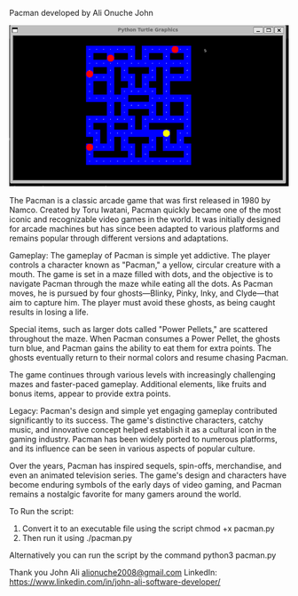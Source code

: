 Pacman developed by Ali Onuche John

![Local Image](assets/img.png)

The Pacman is a classic arcade game that was first released in 1980 by Namco. 
Created by Toru Iwatani, Pacman quickly became one of the most iconic and recognizable video games in the world. 
It was initially designed for arcade machines but has since been adapted to various platforms and remains popular through different versions and adaptations.

Gameplay:
The gameplay of Pacman is simple yet addictive. The player controls a character known as "Pacman," a yellow, circular creature with a mouth. 
The game is set in a maze filled with dots, and the objective is to navigate Pacman through the maze while eating all the dots. As Pacman moves, 
he is pursued by four ghosts—Blinky, Pinky, Inky, and Clyde—that aim to capture him. The player must avoid these ghosts, as being caught results in losing a life.

Special items, such as larger dots called "Power Pellets," are scattered throughout the maze. 
When Pacman consumes a Power Pellet, the ghosts turn blue, and Pacman gains the ability to eat them for extra points. 
The ghosts eventually return to their normal colors and resume chasing Pacman.

The game continues through various levels with increasingly challenging mazes and faster-paced gameplay. 
Additional elements, like fruits and bonus items, appear to provide extra points.

Legacy:
Pacman's design and simple yet engaging gameplay contributed significantly to its success. 
The game's distinctive characters, catchy music, and innovative concept helped establish it as a cultural icon in the gaming industry. 
Pacman has been widely ported to numerous platforms, and its influence can be seen in various aspects of popular culture.

Over the years, Pacman has inspired sequels, spin-offs, merchandise, and even an animated television series. 
The game's design and characters have become enduring symbols of the early days of video gaming, and Pacman 
remains a nostalgic favorite for many gamers around the world.


To Run the script:

1) Convert it to an executable file using the script chmod +x pacman.py
2) Then run it using ./pacman.py

Alternatively you can run the script by the command
python3 pacman.py

Thank you
John Ali
alionuche2008@gmail.com
LinkedIn: https://www.linkedin.com/in/john-ali-software-developer/
